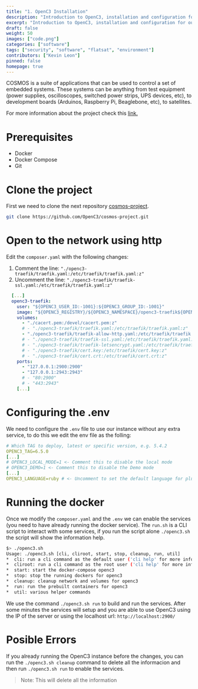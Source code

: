 ```yaml
---
title: "1. OpenC3 Installation"
description: "Introduction to OpenC3, installation and configuration for our hacking environment."
excerpt: "Introduction to OpenC3, installation and configuration for our hacking environment."
draft: false
weight: 50
images: ["code.png"]
categories: ["software"]
tags: ["security", "software", "flatsat", "environment"]
contributors: ["Kevin Leon"]
pinned: false
homepage: true
---
```


COSMOS is a suite of applications that can be used to control a set of embedded systems. These systems can be anything from test equipment (power supplies, oscilloscopes, switched power strips, UPS devices, etc), to development boards (Arduinos, Raspberry Pi, Beaglebone, etc), to satellites.

For more information about the project check this [link.](https://docs.openc3.com/docs)

# Prerequisites
- Docker
- Docker Compose
- Git
# Clone the project
First we need to clone the next repository [cosmos-project](https://github.com/OpenC3/cosmos-project).

```bash
git clone https://github.com/OpenC3/cosmos-project.git
```

# Open to the network using http
Edit the `composer.yaml` with the following changes:
1. Comment the line: `"./openc3-traefik/traefik.yaml:/etc/traefik/traefik.yaml:z"`
2. Uncomment the line: `"./openc3-traefik/traefik-ssl.yaml:/etc/traefik/traefik.yaml:z"`

```yaml
  [...]
  openc3-traefik:
    user: "${OPENC3_USER_ID:-1001}:${OPENC3_GROUP_ID:-1001}"
    image: "${OPENC3_REGISTRY}/${OPENC3_NAMESPACE}/openc3-traefik${OPENC3_IMAGE_SUFFIX}:${OPENC3_TAG}"
    volumes:
      - "./cacert.pem:/devel/cacert.pem:z"
      # - "./openc3-traefik/traefik.yaml:/etc/traefik/traefik.yaml:z"           # Comment this line
      - "./openc3-traefik/traefik-allow-http.yaml:/etc/traefik/traefik.yaml:z"  # Uncomment this line
      # - "./openc3-traefik/traefik-ssl.yaml:/etc/traefik/traefik.yaml:z"
      # - "./openc3-traefik/traefik-letsencrypt.yaml:/etc/traefik/traefik.yaml:z"
      # - "./openc3-traefik/cert.key:/etc/traefik/cert.key:z"
      # - "./openc3-traefik/cert.crt:/etc/traefik/cert.crt:z"
    ports:
      - "127.0.0.1:2900:2900"
      - "127.0.0.1:2943:2943"
      # - "80:2900"
      # - "443:2943"
    [...]
```

# Configuring the .env
We need to configure the `.env` file to use our instance without any extra service, to do this we edit the env file as the folling:
```yaml
# Which TAG to deploy, latest or specific version, e.g. 5.4.2
OPENC3_TAG=6.5.0
[...]
# OPENC3_LOCAL_MODE=1 <- Comment this to disable the local mode
# OPENC3_DEMO=1 <- Comment this to disable the Demo mode
[...]
OPENC3_LANGUAGE=ruby # <- Uncomment to set the default language for plugin generation
```

# Running the docker
Once we modify the `composer.yaml` and the `.env` we can enable the services (you need to have already running the docker service). The `run.sh` is a CLI script to interact with some services, if you run the script alone `./openc3.sh` the script will show the information help.
```bash
$> ./openc3.sh
Usage: ./openc3.sh [cli, cliroot, start, stop, cleanup, run, util]
*  cli: run a cli command as the default user ('cli help' for more info)
*  cliroot: run a cli command as the root user ('cli help' for more info)
*  start: start the docker-compose openc3
*  stop: stop the running dockers for openc3
*  cleanup: cleanup network and volumes for openc3
*  run: run the prebuilt containers for openc3
*  util: various helper commands
```

We use the command `./openc3.sh run` to build and run the services. After some minutes the services will setup and you are able to use OpenC3 using the IP of the server or using the localhost url:
`http://localhost:2900/`


# Posible Errors
If you already running the OpenC3 instance before the changes, you can run the `./openc3.sh cleanup` command to delete all the informacion and then run `./openc3.sh run` to enable the services.

> Note: This will delete all the information